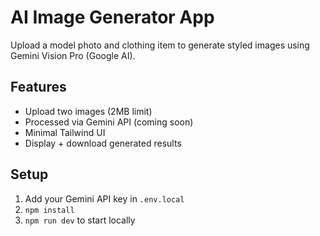 # AI Image Generator App

Upload a model photo and clothing item to generate styled images using Gemini Vision Pro (Google AI).

## Features
- Upload two images (2MB limit)
- Processed via Gemini API (coming soon)
- Minimal Tailwind UI
- Display + download generated results

## Setup
1. Add your Gemini API key in `.env.local`
2. `npm install`
3. `npm run dev` to start locally

